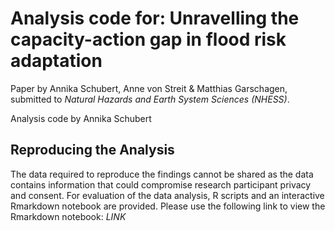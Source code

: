# Analysis code for: Unravelling the capacity-action gap in flood risk adaptation

Paper by Annika Schubert, Anne von Streit & Matthias Garschagen, submitted to *Natural Hazards and Earth System Sciences (NHESS)*.

Analysis code by Annika Schubert

## Reproducing the Analysis
The data required to reproduce the findings cannot be shared as the data contains information that could compromise research participant privacy and consent. For evaluation of the data analysis, R scripts and an interactive Rmarkdown notebook are provided. Please use the following link to view the  Rmarkdown notebook: *LINK*
